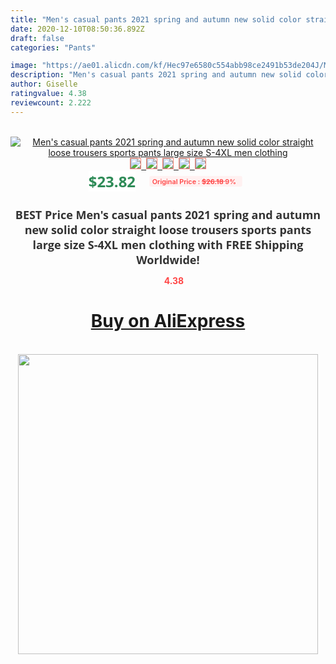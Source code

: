 ```yaml
---
title: "Men's casual pants 2021 spring and autumn new solid color straight loose trousers sports pants large size S-4XL  men clothing"
date: 2020-12-10T08:50:36.892Z
draft: false
categories: "Pants"

image: "https://ae01.alicdn.com/kf/Hec97e6580c554abb98ce2491b53de204J/Men-s-casual-pants-2021-spring-and-autumn-new-solid-color-straight-loose-trousers-sports-pants.jpg"
description: "Men's casual pants 2021 spring and autumn new solid color straight loose trousers sports pants large size S-4XL  men clothing"
author: Giselle
ratingvalue: 4.38
reviewcount: 2.222
---
```

<br>
<div style="text-align: center;">
<a href="https://s.click.aliexpress.com/e/_AnbdA5" target="_blank" rel="nofollow noopener noreferrer"><img alt="Men's casual pants 2021 spring and autumn new solid color straight loose trousers sports pants large size S-4XL  men clothing" class="magnifier-image" src="https://ae01.alicdn.com/kf/Hec97e6580c554abb98ce2491b53de204J/Men-s-casual-pants-2021-spring-and-autumn-new-solid-color-straight-loose-trousers-sports-pants.jpg_640x640.jpg">
<br>
<img style="border:1px solid salmon" src="https://ae01.alicdn.com/kf/Hec97e6580c554abb98ce2491b53de204J/Men-s-casual-pants-2021-spring-and-autumn-new-solid-color-straight-loose-trousers-sports-pants.jpg_120x120.jpg">&nbsp;&nbsp;<img style="border:1px solid salmon" src="https://ae01.alicdn.com/kf/H6af25732df5e4322bcc303d83cb2be76N/Men-s-casual-pants-2021-spring-and-autumn-new-solid-color-straight-loose-trousers-sports-pants.jpg_120x120.jpg">&nbsp;&nbsp;<img style="border:1px solid salmon" src="https://ae01.alicdn.com/kf/H928d373f6fcb4ec9af72c5429d9585237/Men-s-casual-pants-2021-spring-and-autumn-new-solid-color-straight-loose-trousers-sports-pants.jpg_120x120.jpg">&nbsp;&nbsp;<img style="border:1px solid salmon" src="https://ae01.alicdn.com/kf/Hbf465bf5223849089534fe4bbe963a52Z/Men-s-casual-pants-2021-spring-and-autumn-new-solid-color-straight-loose-trousers-sports-pants.jpg_120x120.jpg">&nbsp;&nbsp;<img style="border:1px solid salmon" src="https://ae01.alicdn.com/kf/H152818e5c8534096ac791a6ce1ed018dC/Men-s-casual-pants-2021-spring-and-autumn-new-solid-color-straight-loose-trousers-sports-pants.jpg_120x120.jpg"></a></div><br0>
<div style="text-align: center;"><span style="background-color: white; border: 0px; box-sizing: border-box; color: seagreen; display: inline-block; font-family: &quot;open sans&quot; , &quot;arial&quot; , &quot;helvetica&quot; , sans-serif , &quot;heiti&quot;; font-size: 24px; font-stretch: inherit; font-weight: 700; line-height: inherit; margin: 0px 10px 0px 0px; padding: 0px; vertical-align: middle;">$23.82 </span>
<span style="background: rgb(255 , 241 , 241); border-radius: 3px; border: 0px; box-sizing: border-box; color: #ff4747; display: inline-block; font-family: inherit; font-size: 12px; font-stretch: inherit; font-style: inherit; font-variant: inherit; font-weight: 600; line-height: inherit; margin: 0px; padding: 2px 5px; transform: scale(0.9); vertical-align: middle;">Original Price : <b style="text-decoration: line-through;">$26.18 </b> 9%&nbsp;&nbsp;</span></div>
<h1 style="color: #333333; display: inline-block; font-family: &quot;open sans&quot; , &quot;arial&quot; , &quot;helvetica&quot; , sans-serif , &quot;heiti&quot;; font-size: 18px; font-stretch: inherit; font-weight: 700; text-align: center;">BEST Price Men's casual pants 2021 spring and autumn new solid color straight loose trousers sports pants large size S-4XL  men clothing with FREE Shipping Worldwide!</h1>
<div style="color: #ff4747; text-align: center;">
<img src="https://4.bp.blogspot.com/-M0ZcTcb-5uY/XleCXlxnR4I/AAAAAAAAAEc/OrjgMkXV1oMQFaCRZj5HQwOCBcu3w1FegCPcBGAYYCw/s1600/star.png" style="height: 15px;">&nbsp;<b>4.38</b></div>
<div class="button_cont" align="center"><a class="buynow_a" href="https://s.click.aliexpress.com/e/_AnbdA5" target="_blank" rel="nofollow noopener noreferrer"><H1>Buy on AliExpress</H1></a></div><br>
<div class="separator" style="clear: both; text-align: center;">
<img src="https://lh3.googleusercontent.com/-pTy5HemUv9M/XlePHvY0dAI/AAAAAAAAAE4/0nX5iRUoIWY8eMW9Dpxeirr157OZliDIgCLcBGAsYHQ/s1600/badge.gif" width="480">
</div>
